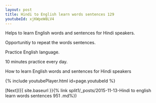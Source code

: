 ```yaml
---
layout: post
title: Hindi to English learn words sentences 129 
youtubeId: xjKWpeW8LV4
---
```

 
 
Helps to learn English words and sentences for Hindi speakers.

Opportunitiy to repeat the words sentences. 

Practice English language. 
 
10 minutes practice every day. 
 
How to learn English words and sentences for Hindi speakers 
 
{% include youtubePlayer.html id=page.youtubeId %}
 
 
[Next]({{ site.baseurl }}{% link  split1/_posts/2015-11-13-Hindi to english learn words sentences 951 .md%})
 
